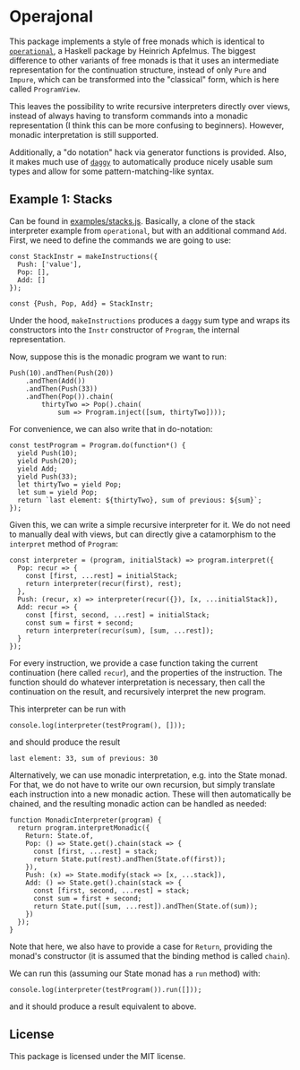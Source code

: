 # Operajonal #

This package implements a style of free monads which is identical to
[`operational`](http://hackage.haskell.org/package/operational-0.2.3.2/docs/Control-Monad-Operational.html),
a Haskell package by Heinrich Apfelmus. The biggest difference to other variants of free monads is that
it uses an intermediate representation for the continuation structure, instead of only `Pure` and `Impure`, which
can be transformed into the "classical" form, which is here called `ProgramView`.

This leaves the possibility to write recursive interpreters directly over views, instead of always having to
transform commands into a monadic representation (I think this can be more confusing to beginners). However,
monadic interpretation is still supported.

Additionally, a "do notation" hack via generator functions is provided. Also, it makes much use of 
[`daggy`](https://github.com/puffnfresh/daggy) to automatically produce nicely usable sum types and allow for
some pattern-matching-like syntax.

## Example 1: Stacks ##

Can be found in [examples/stacks.js](./examples/stacks.js). Basically, a clone of the stack interpreter
example from `operational`, but with an additional command `Add`. First, we need to define the
commands we are going to use:

```{JavaScript}
const StackInstr = makeInstructions({
  Push: ['value'],
  Pop: [],
  Add: []
});

const {Push, Pop, Add} = StackInstr;
```

Under the hood, `makeInstructions` produces a `daggy` sum type and wraps its constructors into the `Instr` 
constructor of `Program`, the internal representation.

Now, suppose this is the monadic program we want to run:

```{JavaScript}
Push(10).andThen(Push(20))
    .andThen(Add())
    .andThen(Push(33))
    .andThen(Pop()).chain(
        thirtyTwo => Pop().chain(
            sum => Program.inject([sum, thirtyTwo])));
```

For convenience, we can also write that in do-notation:

```{JavaScript}
const testProgram = Program.do(function*() {
  yield Push(10);
  yield Push(20);
  yield Add;
  yield Push(33);
  let thirtyTwo = yield Pop;
  let sum = yield Pop;
  return `last element: ${thirtyTwo}, sum of previous: ${sum}`;
});
```

Given this, we can write a simple recursive interpreter for it. We do not need to manually deal with views, but
can directly give a catamorphism to the `interpret` method of `Program`:

```{JavaScript}
const interpreter = (program, initialStack) => program.interpret({
  Pop: recur => {
    const [first, ...rest] = initialStack;
    return interpreter(recur(first), rest);
  },
  Push: (recur, x) => interpreter(recur({}), [x, ...initialStack]),
  Add: recur => {
    const [first, second, ...rest] = initialStack;
    const sum = first + second;
    return interpreter(recur(sum), [sum, ...rest]);
  }
});
```

For every instruction, we provide a case function taking the current continuation (here called `recur`), and the 
properties of the instruction. The function should do whatever interpretation is necessary, then call the 
continuation on the result, and recursively interpret the new program.

This interpreter can be run with 

```{JavaScript}
console.log(interpreter(testProgram(), []));
```

and should produce the result

```
last element: 33, sum of previous: 30
```

Alternatively, we can use monadic interpretation, e.g. into the State monad. For that, we do not have to
write our own recursion, but simply translate each instruction into a new monadic action. These will then 
automatically be chained, and the resulting monadic action can be handled as needed:

```{JavaScript}
function MonadicInterpreter(program) {
  return program.interpretMonadic({
    Return: State.of,
    Pop: () => State.get().chain(stack => {
      const [first, ...rest] = stack;
      return State.put(rest).andThen(State.of(first));
    }),
    Push: (x) => State.modify(stack => [x, ...stack]),
    Add: () => State.get().chain(stack => {
      const [first, second, ...rest] = stack;
      const sum = first + second;
      return State.put([sum, ...rest]).andThen(State.of(sum));
    })
  });
}
```

Note that here, we also have to provide a case for `Return`, providing the monad's constructor (it is assumed that
the binding method is called `chain`).

We can run this (assuming our State monad has a `run` method) with: 

```{JavaScript}
console.log(interpreter(testProgram()).run([]));
```

and it should produce a result equivalent to above.


## License ##

This package is licensed under the MIT license.
